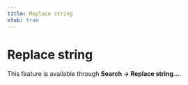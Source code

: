 ```yaml
---
title: Replace string
stub: true
---
```


# Replace string

This feature is available through **Search → Replace string...**.

